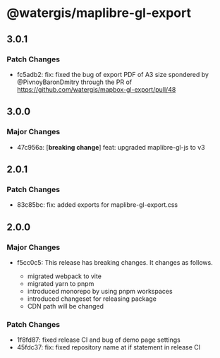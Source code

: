 # @watergis/maplibre-gl-export

## 3.0.1

### Patch Changes

- fc5adb2: fix: fixed the bug of export PDF of A3 size spondered by @PivnoyBaronDmitry through the PR of https://github.com/watergis/mapbox-gl-export/pull/48

## 3.0.0

### Major Changes

- 47c956a: [**breaking change**] feat: upgraded maplibre-gl-js to v3

## 2.0.1

### Patch Changes

- 83c85bc: fix: added exports for maplibre-gl-export.css

## 2.0.0

### Major Changes

- f5cc0c5: This release has breaking changes. It changes as follows.

  - migrated webpack to vite
  - migrated yarn to pnpm
  - introduced monorepo by using pnpm workspaces
  - introduced changeset for releasing package
  - CDN path will be changed

### Patch Changes

- 1f8fd87: fixed release CI and bug of demo page settings
- 45fdc37: fix: fixed repository name at if statement in release CI
